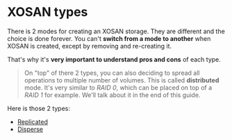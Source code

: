 # XOSAN types

There is 2 modes for creating an XOSAN storage. They are different and the choice is done forever. You can't **switch from a mode to another** when XOSAN is created, except by removing and re-creating it.

That's why it's **very important to understand pros and cons** of each type.

> On "top" of there 2 types, you can also deciding to spread all operations to multiple number of volumes. This is called **distributed** mode. It's very similar to *RAID 0*, which can be placed on top of a *RAID 1* for example. We'll talk about it in the end of this guide.

Here is those 2 types:

* [Replicated](xosan_replicated.md)
* [Disperse](xosan_disperse.md)
